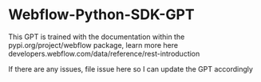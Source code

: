 # Webflow-Python-SDK-GPT
This GPT is trained with the documentation within the pypi.org/project/webflow package, learn more here developers.webflow.com/data/reference/rest-introduction


If there are any issues, file issue here so I can update the GPT accordingly
